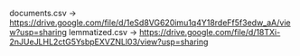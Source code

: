 documents.csv -> https://drive.google.com/file/d/1eSd8VG620imu1q4Y18rdeFf5f3edw_aA/view?usp=sharing
lemmatized.csv -> https://drive.google.com/file/d/18TXi-2nJUeJLHL2ctG5YsbpEXVZNLl03/view?usp=sharing